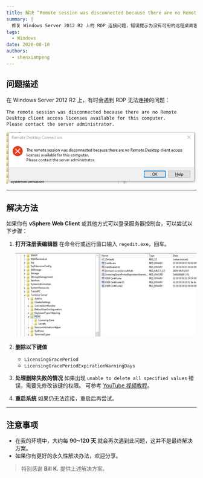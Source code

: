 ```yaml
---
title: 解决 “Remote session was disconnected because there are no Remote Desktop client access licenses available”
summary: |
  修复 Windows Server 2012 R2 上的 RDP 连接问题，错误提示为没有可用的远程桌面客户端访问许可证。
tags:
  - Windows
date: 2020-08-10
authors:
  - shenxianpeng
---
```


## 问题描述

在 Windows Server 2012 R2 上，有时会遇到 RDP 无法连接的问题：

```text
The remote session was disconnected because there are no Remote Desktop client access licenses available for this computer.
Please contact the server administrator.
```

![RDP connect problem](rdp-failed.png)

---

## 解决方法

如果你有 **vSphere Web Client** 或其他方式可以登录服务器控制台，可以尝试以下步骤：

1. **打开注册表编辑器**
   在命令行或运行窗口输入 `regedit.exe`，回车。

   ![Regedit](regedit.jpg)

2. **删除以下键值**

   * `LicensingGracePeriod`
   * `LicensingGracePeriodExpirationWarningDays`

3. **处理删除失败的情况**
   如果出现 `unable to delete all specified values` 错误，需要先修改该键的权限。
   可参考 [YouTube 视频教程](https://www.youtube.com/results?search_query=unable+to+delete+all+specified+values)。

4. **重启系统**
   如果仍无法连接，重启后再尝试。

---

## 注意事项

* 在我的环境中，大约每 **90\~120 天** 就会再次遇到此问题，这并不是最终解决方案。
* 如果你有更好的永久性解决办法，欢迎分享。

> 特别感谢 **Bill K.** 提供上述解决方案。
